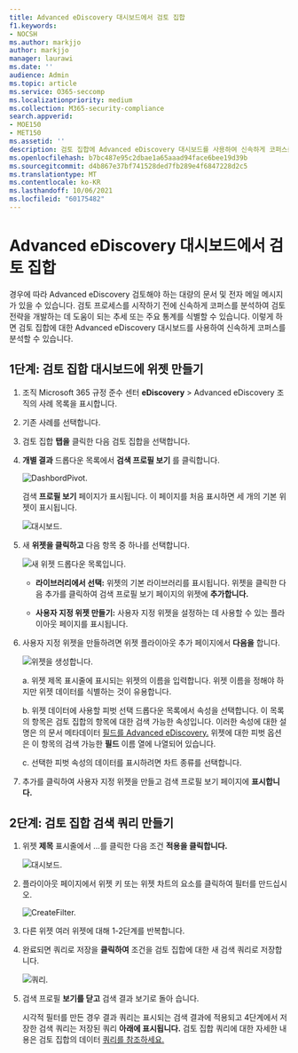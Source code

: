 ```yaml
---
title: Advanced eDiscovery 대시보드에서 검토 집합
f1.keywords:
- NOCSH
ms.author: markjjo
author: markjjo
manager: laurawi
ms.date: ''
audience: Admin
ms.topic: article
ms.service: O365-seccomp
ms.localizationpriority: medium
ms.collection: M365-security-compliance
search.appverid:
- MOE150
- MET150
ms.assetid: ''
description: 검토 집합에 Advanced eDiscovery 대시보드를 사용하여 신속하게 코퍼스를 분석하여 검토 전략을 개발하는 데 도움이 되는 추세 또는 주요 통계를 식별합니다.
ms.openlocfilehash: b7bc487e95c2dbae1a65aaad94face6bee19d39b
ms.sourcegitcommit: d4b867e37bf741528ded7fb289e4f6847228d2c5
ms.translationtype: MT
ms.contentlocale: ko-KR
ms.lasthandoff: 10/06/2021
ms.locfileid: "60175482"
---
```

# <a name="advanced-ediscovery-dashboard-for-review-sets"></a>Advanced eDiscovery 대시보드에서 검토 집합

경우에 따라 Advanced eDiscovery 검토해야 하는 대량의 문서 및 전자 메일 메시지가 있을 수 있습니다. 검토 프로세스를 시작하기 전에 신속하게 코퍼스를 분석하여 검토 전략을 개발하는 데 도움이 되는 추세 또는 주요 통계를 식별할 수 있습니다. 이렇게 하면 검토 집합에 대한 Advanced eDiscovery 대시보드를 사용하여 신속하게 코퍼스를 분석할 수 있습니다.

## <a name="step-1-create-a-widget-on-the-review-set-dashboard"></a>1단계: 검토 집합 대시보드에 위젯 만들기

1. 조직 Microsoft 365 규정 준수 센터 **eDiscovery** > Advanced eDiscovery 조직의 사례 목록을 표시합니다.
  
2. 기존 사례를 선택합니다.
  
3. 검토 집합 **탭을** 클릭한 다음 검토 집합을 선택합니다.
  
4. **개별 결과** 드롭다운 목록에서 **검색 프로필 보기** 를 클릭합니다. 

   ![DashbordPivot.](../media/dashboardpivot.png)

   검색 **프로필 보기** 페이지가 표시됩니다. 이 페이지를 처음 표시하면 세 개의 기본 위젯이 표시됩니다.

   ![대시보드.](../media/dashboardonly.png)
  
5. 새 **위젯을 클릭하고** 다음 항목 중 하나를 선택합니다.

   ![새 위젯 드롭다운 목록입니다.](../media/NewWidgetDropdownBox.png)

   - **라이브러리에서 선택:** 위젯의 기본 라이브러리를 표시됩니다. 위젯을 클릭한 다음  추가를 클릭하여 검색 프로필 보기 페이지의 위젯에 **추가합니다.**
  
   - **사용자 지정 위젯 만들기:** 사용자 지정 위젯을 설정하는 데 사용할 수 있는 플라이아웃 페이지를 표시됩니다. 

6. 사용자 지정 위젯을 만들하려면 위젯 플라이아웃 추가 페이지에서 **다음을** 합니다.

   ![위젯을 생성합니다.](../media/addwidget.png)

    a. 위젯 제목 표시줄에 표시되는 위젯의 이름을 입력합니다. 위젯 이름을 정해야 하지만 위젯 데이터를 식별하는 것이 유용합니다.

    b. 위젯 데이터에 사용할  피벗 선택 드롭다운 목록에서 속성을 선택합니다. 이 목록의 항목은 검토 집합의 항목에 대한 검색 가능한 속성입니다. 이러한 속성에 대한 설명은 의 문서 메타데이터 [필드를 Advanced eDiscovery.](document-metadata-fields-in-Advanced-eDiscovery.md) 위젯에 대한 피벗 옵션은 이 항목의 검색 가능한 **필드** 이름 열에 나열되어 있습니다.

    c. 선택한 피벗 속성의 데이터를 표시하려면 차트 종류를 선택합니다.

  6. 추가를 클릭하여 사용자 지정 위젯을 만들고 검색 프로필 보기 페이지에 **표시합니다.** 

## <a name="step-2-create-a-review-set-search-query"></a>2단계: 검토 집합 검색 쿼리 만들기

1. 위젯 **제목** 표시줄에서 ...를 클릭한 다음 조건 **적용을 클릭합니다.**

   ![대시보드.](../media/searchprofilehome.png)

2. 플라이아웃 페이지에서 위젯 키 또는 위젯 차트의 요소를 클릭하여 필터를 만드십시오.

   ![CreateFilter.](../media/applyconditionfilter.png)

3. 다른 위젯 여러 위젯에 대해 1-2단계를 반복합니다. 

4. 완료되면 쿼리로 저장을 **클릭하여** 조건을 검토 집합에 대한 새 검색 쿼리로 저장합니다.

   ![쿼리.](../media/savequery.png)

5. 검색 프로필 **보기를 닫고** 검색 결과 보기로 돌아 습니다.

   시각적 필터를 만든 경우 결과 쿼리는 표시되는 검색 결과에 적용되고 4단계에서 저장한 검색 쿼리는 저장된 쿼리 **아래에 표시됩니다.** 검토 집합 쿼리에 대한 자세한 내용은 검토 집합의 데이터 [쿼리를 참조하세요.](review-set-search.md)
